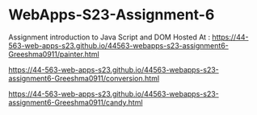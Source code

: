 
# WebApps-S23-Assignment-6
Assignment introduction to Java Script and DOM
Hosted At : https://44-563-web-apps-s23.github.io/44563-webapps-s23-assignment6-Greeshma0911/painter.html

https://44-563-web-apps-s23.github.io/44563-webapps-s23-assignment6-Greeshma0911/conversion.html

https://44-563-web-apps-s23.github.io/44563-webapps-s23-assignment6-Greeshma0911/candy.html